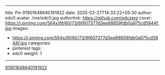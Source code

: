 
---
title: Pin 91901648640191922
date: 2025-02-27T14:33:22+05:30
author: edc0
avatar: /me/edc0.jpg
authorlink: https://github.com/edczero
cover: https://i.pinimg.com/564x/6f/60/73/6f607377d3ee88859fdb0a975cd5844f.jpg
images:
   - https://i.pinimg.com/564x/6f/60/73/6f607377d3ee88859fdb0a975cd5844f.jpg
categories:
  - pinterest
tags:
  - edc0
weight: 1
---

<!--more-->

[91901648640191922](https://in.pinterest.com/pin/91901648640191922/)

	
